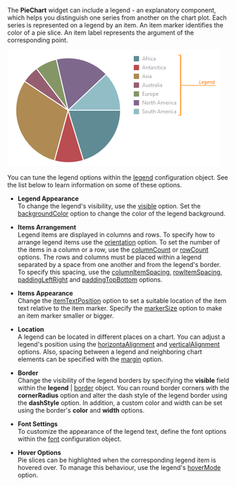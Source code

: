 The **PieChart** widget can include a legend - an explanatory component, which helps you distinguish one series from another on the chart plot. Each series is represented on a legend by an item. An item marker identifies the color of a pie slice. An item label represents the argument of the corresponding point.

![PieChartLegend](/images/ChartJS/PieChartLegend.png)

You can tune the legend options within the [legend](/api-reference/20%20Data%20Visualization%20Widgets/15%20dxPieChart/1%20Configuration/legend '/Documentation/ApiReference/Data_Visualization_Widgets/dxPieChart/Configuration/legend/') configuration object. See the list below to learn information on some of these options.

* **Legend Appearance**    
To change the legend's visibility, use the [visible](/api-reference/20%20Data%20Visualization%20Widgets/BaseChart/1%20Configuration/legend/visible.md '/Documentation/ApiReference/Data_Visualization_Widgets/dxPieChart/Configuration/legend/#visible') option. Set the [backgroundColor](/api-reference/20%20Data%20Visualization%20Widgets/BaseChart/1%20Configuration/legend/backgroundColor.md '/Documentation/ApiReference/Data_Visualization_Widgets/dxPieChart/Configuration/legend/#backgroundColor') option to change the color of the legend background.

* **Items Arrangement**    
Legend items are displayed in columns and rows. To specify how to arrange legend items use the [orientation](/api-reference/20%20Data%20Visualization%20Widgets/BaseChart/1%20Configuration/legend/orientation.md '/Documentation/ApiReference/Data_Visualization_Widgets/dxPieChart/Configuration/legend/#orientation') option. To set the number of the items in a column or a row, use the [columnCount](/api-reference/20%20Data%20Visualization%20Widgets/BaseChart/1%20Configuration/legend/columnCount.md '/Documentation/ApiReference/Data_Visualization_Widgets/dxPieChart/Configuration/legend/#columnCount') or [rowCount](/api-reference/20%20Data%20Visualization%20Widgets/BaseChart/1%20Configuration/legend/rowCount.md '/Documentation/ApiReference/Data_Visualization_Widgets/dxPieChart/Configuration/legend/#rowCount') options. The rows and columns must be placed within a legend separated by a space from one another and from the legend's border. To specify this spacing, use the [columnItemSpacing](/api-reference/20%20Data%20Visualization%20Widgets/BaseChart/1%20Configuration/legend/columnItemSpacing.md '/Documentation/ApiReference/Data_Visualization_Widgets/dxPieChart/Configuration/legend/#columnItemSpacing'), [rowItemSpacing](/api-reference/20%20Data%20Visualization%20Widgets/BaseChart/1%20Configuration/legend/rowItemSpacing.md '/Documentation/ApiReference/Data_Visualization_Widgets/dxPieChart/Configuration/legend/#rowItemSpacing'), [paddingLeftRight](/api-reference/20%20Data%20Visualization%20Widgets/BaseChart/1%20Configuration/legend/paddingLeftRight.md '/Documentation/ApiReference/Data_Visualization_Widgets/dxPieChart/Configuration/legend/#paddingLeftRight') and [paddingTopBottom](/api-reference/20%20Data%20Visualization%20Widgets/BaseChart/1%20Configuration/legend/paddingTopBottom.md '/Documentation/ApiReference/Data_Visualization_Widgets/dxPieChart/Configuration/legend/#paddingTopBottom') options.

* **Items Appearance**    
Change the [itemTextPosition](/api-reference/20%20Data%20Visualization%20Widgets/BaseChart/1%20Configuration/legend/itemTextPosition.md '/Documentation/ApiReference/Data_Visualization_Widgets/dxPieChart/Configuration/legend/#itemTextPosition') option to set a suitable location of the item text relative to the item marker. Specify the [markerSize](/api-reference/20%20Data%20Visualization%20Widgets/BaseChart/1%20Configuration/legend/markerSize.md '/Documentation/ApiReference/Data_Visualization_Widgets/dxPieChart/Configuration/legend/#markerSize') option to make an item marker smaller or bigger.

* **Location**    
A legend can be located in different places on a chart. You can adjust a legend's position using the [horizontaAlignment](/api-reference/20%20Data%20Visualization%20Widgets/BaseChart/1%20Configuration/legend/horizontalAlignment.md '/Documentation/ApiReference/Data_Visualization_Widgets/dxPieChart/Configuration/legend/#horizontalAlignment') and [verticalAlignment](/api-reference/20%20Data%20Visualization%20Widgets/BaseChart/1%20Configuration/legend/verticalAlignment.md '/Documentation/ApiReference/Data_Visualization_Widgets/dxPieChart/Configuration/legend/#verticalAlignment') options. Also, spacing between a legend and neighboring chart elements can be specified with the [margin](/api-reference/20%20Data%20Visualization%20Widgets/BaseChart/1%20Configuration/legend/margin '/Documentation/ApiReference/Data_Visualization_Widgets/dxPieChart/Configuration/legend/#margin') option.

* **Border**    
Change the visibility of the legend borders by specifying the **visible** field within the **legend** | [border](/api-reference/20%20Data%20Visualization%20Widgets/BaseChart/1%20Configuration/legend/border '/Documentation/ApiReference/Data_Visualization_Widgets/dxPieChart/Configuration/legend/border/') object. You can round border corners with the **cornerRadius** option and alter the dash style of the legend border using the **dashStyle** option. In addition, a custom color and width can be set using the border's **color** and **width** options.

* **Font Settings**    
To customize the appearance of the legend text, define the font options within the [font](/api-reference/20%20Data%20Visualization%20Widgets/BaseChart/1%20Configuration/legend/font '/Documentation/ApiReference/Data_Visualization_Widgets/dxPieChart/Configuration/legend/font/') configuration object.

* **Hover Options**    
Pie slices can be highlighted when the corresponding legend item is hovered over. To manage this behaviour, use the legend's [hoverMode](/api-reference/20%20Data%20Visualization%20Widgets/15%20dxPieChart/1%20Configuration/legend/hoverMode.md '/Documentation/ApiReference/Data_Visualization_Widgets/dxPieChart/Configuration/legend/#hoverMode') option.
